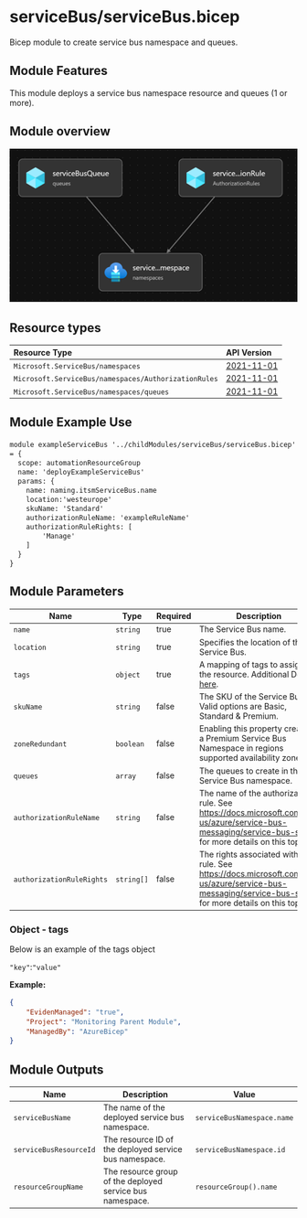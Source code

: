 # serviceBus/serviceBus.bicep
Bicep module to create service bus namespace and queues.

## Module Features
This module deploys a service bus namespace resource and queues (1 or more).

## Module overview

![ServiceBus](./media/serviceBusVisualizer.png)

## Resource types

| Resource Type | API Version |
| :-- | :-- |
| `Microsoft.ServiceBus/namespaces` | [2021-11-01](https://docs.microsoft.com/en-us/azure/templates/Microsoft.ServiceBus/2021-06-01-preview/namespaces) |
| `Microsoft.ServiceBus/namespaces/AuthorizationRules` | [2021-11-01](https://docs.microsoft.com/en-us/azure/templates/Microsoft.ServiceBus/2017-04-01/namespaces/AuthorizationRules) |
| `Microsoft.ServiceBus/namespaces/queues` | [2021-11-01](https://docs.microsoft.com/en-us/azure/templates/Microsoft.ServiceBus/2021-06-01-preview/namespaces/queues) |

## Module Example Use
```hcl
module exampleServiceBus '../childModules/serviceBus/serviceBus.bicep' = {
  scope: automationResourceGroup
  name: 'deployExampleServiceBus'
  params: {
    name: naming.itsmServiceBus.name
    location:'westeurope'
    skuName: 'Standard'
    authorizationRuleName: 'exampleRuleName'
    authorizationRuleRights: [
        'Manage'
    ]
  }
}
```

## Module Parameters

| Name | Type | Required | Description |
| --- | --- | --- | --- |
| `name` | `string` | true | The Service Bus name. |
| `location` | `string` | true | Specifies the location of the Service Bus. |
| `tags` | `object` | true | A mapping of tags to assign to the resource.  Additional Details [here](#object---tags).|
| `skuName` | `string` | false | The SKU of the Service Bus. Valid options are Basic, Standard & Premium. |
| `zoneRedundant` | `boolean` | false | Enabling this property creates a Premium Service Bus Namespace in regions supported availability zones.|
| `queues` | `array` | false | The queues to create in the Service Bus namespace. |
| `authorizationRuleName` | `string` | false | The name of the authorization rule. See https://docs.microsoft.com/en-us/azure/service-bus-messaging/service-bus-sas for more details on this topic. |
| `authorizationRuleRights` | `string[]` | false | The rights associated with the rule. See https://docs.microsoft.com/en-us/azure/service-bus-messaging/service-bus-sas for more details on this topic. |


### Object - tags
Below is an example of the tags object

`"key"`:`"value"`

**Example:**
```json
{
    "EvidenManaged": "true",
    "Project": "Monitoring Parent Module",
    "ManagedBy": "AzureBicep"
}
```


## Module Outputs

| Name | Description | Value |
| --- | --- | --- |
| `serviceBusName` | The name of the deployed service bus namespace. | `serviceBusNamespace.name` |
| `serviceBusResourceId` | The resource ID of the deployed service bus namespace. | `serviceBusNamespace.id` |
| `resourceGroupName` | The resource group of the deployed service bus namespace. | `resourceGroup().name` |